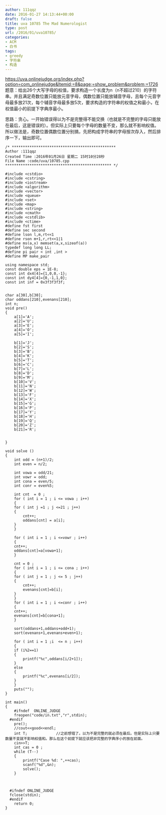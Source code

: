 ```yaml
---
author: 111qqz
date: 2016-01-27 14:13:44+00:00
draft: false
title: uva 10785 The Mad Numerologist
type: post
url: /2016/01/uva10785/
categories:
- ACM
- 白书
tags:
- greedy
- 字符串
- 构造
---
```


https://uva.onlinejudge.org/index.php?option=com_onlinejudge&Itemid;=8&page;=show_problem&problem;=1726
题意：给出26个大写字母的权值，要求构造一个长度为n（n不超过210）的字符串。并且满足奇数位置只能放元音字母，偶数位置只能放辅音字母，且每个元音字母最多放21次，每个辅音字母最多放5次，要求构造的字符串的权值之和最小，在权值最小的前提下字典序最小。

思路：贪心。一开始错误得以为不是完整得不能交换（也就是不完整的字母只能放在最后，这是错误的）。但实际上只要每个字母的数量不变，那么就不影响权值。所以做法是，奇数位置偶数位置分别搞，先把构成字符串的字母按次存入，然后排序一下，输出即可。


 

    
    /* ***********************************************
    Author :111qqz
    Created Time :2016年01月26日 星期二 15时10分28秒
    File Name :code/uva/10785.cpp
    ************************************************ */
    
    #include <cstdio>
    #include <cstring>
    #include <iostream>
    #include <algorithm>
    #include <vector>
    #include <queue>
    #include <set>
    #include <map>
    #include <string>
    #include <cmath>
    #include <cstdlib>
    #include <ctime>
    #define fst first
    #define sec second
    #define lson l,m,rt<<1
    #define rson m+1,r,rt<<1|1
    #define ms(a,x) memset(a,x,sizeof(a))
    typedef long long LL;
    #define pi pair < int ,int >
    #define MP make_pair
    
    using namespace std;
    const double eps = 1E-8;
    const int dx4[4]={1,0,0,-1};
    const int dy4[4]={0,-1,1,0};
    const int inf = 0x3f3f3f3f;
    
    
    char a[30],b[30];
    char oddans[210],evenans[210];
    int n;
    void pre()
    {
        a[1]='A';
        a[2]='U';
        a[3]='E';
        a[4]='O';
        a[5]='I';
    
        b[1]='J';
        b[2]='S';
        b[3]='B';
        b[4]='K';
        b[5]='T';
        b[6]='C';
        b[7]='L';
        b[8]='D';
        b[9]='M';
        b[10]='V';
        b[11]='N';
        b[12]='W';
        b[13]='F';
        b[14]='X';
        b[15]='G';
        b[16]='P';
        b[17]='Y';
        b[18]='H';
        b[19]='Q';
        b[20]='Z';
        b[21]='R';
    
    
    }
    
    void solve ()
    {
        int odd = (n+1)/2;
        int even = n/2;
    
        int vowa = odd/21;
        int vowr = odd;
        int cona = even/5;
        int conr = even%5;
    
        int cnt  = 0 ;
        for ( int i = 1 ; i <= vowa ; i++)
        {
    	for ( int j =1 ; j <=21 ; j++)
    	{
    		cnt++;
    		oddans[cnt] = a[i];
    	}
        }
    
        for ( int i = 1 ; i <=vowr ; i++)
        {
    	cnt++;
    	oddans[cnt]=a[vowa+1];
        }
        
        cnt = 0 ;
        for ( int i = 1 ; i <= cona ; i++)
        {
    	for ( int j = 1 ; j <= 5 ; j++)
    	{
    	    cnt++;
    	    evenans[cnt]=b[i];
    	}
        }
        for ( int i = 1 ; i <=conr ; i++)
        {
    	cnt++;
    	evenans[cnt]=b[cona+1];
        }
    
        sort(oddans+1,oddans+odd+1);
        sort(evenans+1,evenans+even+1);
    
        for ( int i = 1 ;i  <= n ; i++)
        {
    	if (i%2==1)
    	{
    	    printf("%c",oddans[i/2+1]);
    	}
    	else
    	{
    	    printf("%c",evenans[i/2]);
    	}
        }
        puts("");
    }
    
    int main()
    {
    	#ifndef  ONLINE_JUDGE 
    	freopen("code/in.txt","r",stdin);
      #endif
    	pre();
    	//cout<<good<<endl;
    	int T;             //之前想错了。以为不是完整的就必须在最后。但是实际上只要数量不变就不影响权值和。那么在这个前提下就应该把非完整的字典序小的放在前面。
    	cin>>T;
    	int cas = 0 ;
    	while (T--)
    	{
    	    printf("Case %d: ",++cas);
    	    scanf("%d",&n);
    	    solve();
    	}
    	
    	
    
      #ifndef ONLINE_JUDGE  
      fclose(stdin);
      #endif
        return 0;
    }
    






